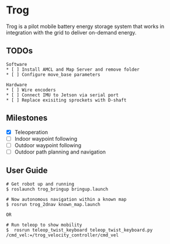 # Trog
Trog is a pilot mobile battery energy storage system that works in integration with the grid to deliver on-demand energy.  

## TODOs

    Software
    * [ ] Install AMCL and Map Server and remove folder
    * [ ] Configure move_base parameters

    Hardware
    * [ ] Wire encoders
    * [ ] Connect IMU to Jetson via serial port
    * [ ] Replace exisiting sprockets with D-shaft

## Milestones
* [X] Teleoperation
* [ ] Indoor waypoint following
* [ ] Outdoor waypoint following
* [ ] Outdoor path planning and navigation

## User Guide
    # Get robot up and running
    $ roslaunch trog_bringup bringup.launch

    # Now autonomous navigation within a known map
    $ rosrun trog_2dnav known_map.launch

    OR

    # Run teleop to show mobility
    $  rosrun teleop_twist_keyboard teleop_twist_keyboard.py /cmd_vel:=/trog_velocity_controller/cmd_vel
    


